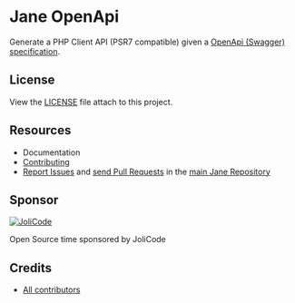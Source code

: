 # Jane OpenApi

Generate a PHP Client API (PSR7 compatible) given a [OpenApi (Swagger) specification](https://github.com/OAI/OpenAPI-Specification/blob/master/versions/2.0.md).

## License

View the [LICENSE](LICENSE) file attach to this project.

## Resources

 * Documentation
 * [Contributing](https://github.com/janephp/janephp/blob/master/CONTRIBUTING.md)
 * [Report Issues](https://github.com/janephp/janephp/issues) and [send Pull Requests](https://github.com/janephp/janephp/pulls) 
 in the [main Jane Repository](https://github.com/janephp/janephp)
 
## Sponsor

[![JoliCode](https://jolicode.com/images/logo.svg)](https://jolicode.com)

Open Source time sponsored by JoliCode

## Credits

* [All contributors](https://github.com/jolicode/jane/graphs/contributors)
